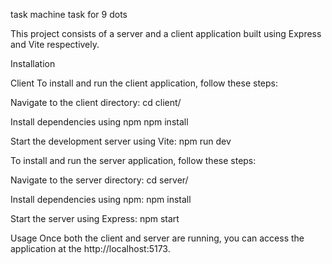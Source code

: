 task
machine task for 9 dots 

This project consists of a server and a client application built using Express and Vite respectively.


Installation

Client
To install and run the client application, follow these steps:

Navigate to the client directory:
cd client/

Install dependencies using npm
npm install

Start the development server using Vite:
npm run dev


To install and run the server application, follow these steps:

Navigate to the server directory:
cd server/

Install dependencies using npm:
npm install

Start the server using Express:
npm start

Usage
Once both the client and server are running, you can access the application at the http://localhost:5173.
